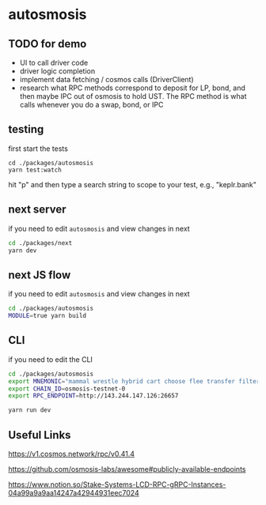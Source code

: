 # autosmosis

## TODO for demo

- UI to call driver code
- driver logic completion
- implement data fetching / cosmos calls (DriverClient)
- research what RPC methods correspond to deposit for LP, bond, and then maybe IPC out of osmosis to hold UST. The RPC method is what calls whenever you do a swap, bond, or IPC

## testing

first start the tests

```
cd ./packages/autosmosis
yarn test:watch
```

hit "p" and then type a search string to scope to your test, e.g., "keplr.bank"

## next server

if you need to edit `autosmosis` and view changes in next

```sh
cd ./packages/next
yarn dev
```

## next JS flow

if you need to edit `autosmosis` and view changes in next

```sh
cd ./packages/autosmosis
MODULE=true yarn build
```

## CLI

if you need to edit the CLI

```sh
cd ./packages/autosmosis
export MNEMONIC="mammal wrestle hybrid cart choose flee transfer filter fly object swamp rookie"
export CHAIN_ID=osmosis-testnet-0
export RPC_ENDPOINT=http://143.244.147.126:26657

yarn run dev
```

## Useful Links

https://v1.cosmos.network/rpc/v0.41.4

https://github.com/osmosis-labs/awesome#publicly-available-endpoints

https://www.notion.so/Stake-Systems-LCD-RPC-gRPC-Instances-04a99a9a9aa14247a42944931eec7024

